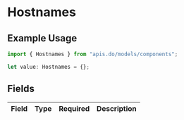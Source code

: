 # Hostnames

## Example Usage

```typescript
import { Hostnames } from "apis.do/models/components";

let value: Hostnames = {};
```

## Fields

| Field       | Type        | Required    | Description |
| ----------- | ----------- | ----------- | ----------- |